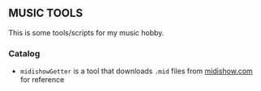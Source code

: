 ## MUSIC TOOLS
This is some tools/scripts for my music hobby.

### Catalog
- `midishowGetter` is a tool that downloads `.mid` files from [midishow.com](http://midishow.com) for reference
